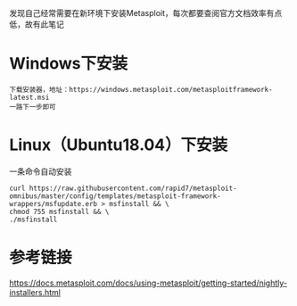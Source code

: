 发现自己经常需要在新环境下安装Metasploit，每次都要查阅官方文档效率有点低，故有此笔记

# Windows下安装
```
下载安装器，地址：https://windows.metasploit.com/metasploitframework-latest.msi
一路下一步即可
```

# Linux（Ubuntu18.04）下安装
一条命令自动安装
```
curl https://raw.githubusercontent.com/rapid7/metasploit-omnibus/master/config/templates/metasploit-framework-wrappers/msfupdate.erb > msfinstall && \
chmod 755 msfinstall && \
./msfinstall
```

# 参考链接
https://docs.metasploit.com/docs/using-metasploit/getting-started/nightly-installers.html  
